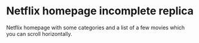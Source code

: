 # Netflix homepage incomplete replica

Netflix homepage with some categories and a list of a few movies which you can scroll horizontally.
